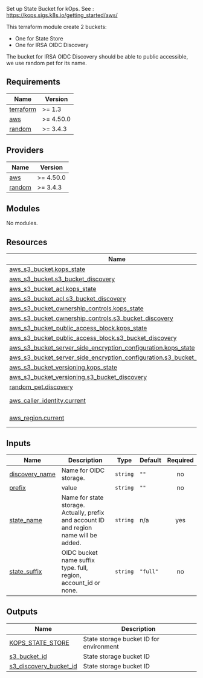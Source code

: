 Set up State Bucket for kOps.
See : https://kops.sigs.k8s.io/getting_started/aws/

This terraform module create 2 buckets:
- One for State Store
- One for IRSA OIDC Discovery

The bucket for IRSA OIDC Discovery should be able to public accessible,
we use random pet for its name.

## Requirements

| Name | Version |
|------|---------|
| <a name="requirement_terraform"></a> [terraform](#requirement\_terraform) | >= 1.3 |
| <a name="requirement_aws"></a> [aws](#requirement\_aws) | >= 4.50.0 |
| <a name="requirement_random"></a> [random](#requirement\_random) | >= 3.4.3 |

## Providers

| Name | Version |
|------|---------|
| <a name="provider_aws"></a> [aws](#provider\_aws) | >= 4.50.0 |
| <a name="provider_random"></a> [random](#provider\_random) | >= 3.4.3 |

## Modules

No modules.

## Resources

| Name | Type |
|------|------|
| [aws_s3_bucket.kops_state](https://registry.terraform.io/providers/hashicorp/aws/latest/docs/resources/s3_bucket) | resource |
| [aws_s3_bucket.s3_bucket_discovery](https://registry.terraform.io/providers/hashicorp/aws/latest/docs/resources/s3_bucket) | resource |
| [aws_s3_bucket_acl.kops_state](https://registry.terraform.io/providers/hashicorp/aws/latest/docs/resources/s3_bucket_acl) | resource |
| [aws_s3_bucket_acl.s3_bucket_discovery](https://registry.terraform.io/providers/hashicorp/aws/latest/docs/resources/s3_bucket_acl) | resource |
| [aws_s3_bucket_ownership_controls.kops_state](https://registry.terraform.io/providers/hashicorp/aws/latest/docs/resources/s3_bucket_ownership_controls) | resource |
| [aws_s3_bucket_ownership_controls.s3_bucket_discovery](https://registry.terraform.io/providers/hashicorp/aws/latest/docs/resources/s3_bucket_ownership_controls) | resource |
| [aws_s3_bucket_public_access_block.kops_state](https://registry.terraform.io/providers/hashicorp/aws/latest/docs/resources/s3_bucket_public_access_block) | resource |
| [aws_s3_bucket_public_access_block.s3_bucket_discovery](https://registry.terraform.io/providers/hashicorp/aws/latest/docs/resources/s3_bucket_public_access_block) | resource |
| [aws_s3_bucket_server_side_encryption_configuration.kops_state](https://registry.terraform.io/providers/hashicorp/aws/latest/docs/resources/s3_bucket_server_side_encryption_configuration) | resource |
| [aws_s3_bucket_server_side_encryption_configuration.s3_bucket_discovery](https://registry.terraform.io/providers/hashicorp/aws/latest/docs/resources/s3_bucket_server_side_encryption_configuration) | resource |
| [aws_s3_bucket_versioning.kops_state](https://registry.terraform.io/providers/hashicorp/aws/latest/docs/resources/s3_bucket_versioning) | resource |
| [aws_s3_bucket_versioning.s3_bucket_discovery](https://registry.terraform.io/providers/hashicorp/aws/latest/docs/resources/s3_bucket_versioning) | resource |
| [random_pet.discovery](https://registry.terraform.io/providers/hashicorp/random/latest/docs/resources/pet) | resource |
| [aws_caller_identity.current](https://registry.terraform.io/providers/hashicorp/aws/latest/docs/data-sources/caller_identity) | data source |
| [aws_region.current](https://registry.terraform.io/providers/hashicorp/aws/latest/docs/data-sources/region) | data source |

## Inputs

| Name | Description | Type | Default | Required |
|------|-------------|------|---------|:--------:|
| <a name="input_discovery_name"></a> [discovery\_name](#input\_discovery\_name) | Name for OIDC storage. | `string` | `""` | no |
| <a name="input_prefix"></a> [prefix](#input\_prefix) | value | `string` | `""` | no |
| <a name="input_state_name"></a> [state\_name](#input\_state\_name) | Name for state storage. Actually, prefix and account ID<br>    and region name will be added. | `string` | n/a | yes |
| <a name="input_state_suffix"></a> [state\_suffix](#input\_state\_suffix) | OIDC bucket name suffix type. full, region, account\_id or none. | `string` | `"full"` | no |

## Outputs

| Name | Description |
|------|-------------|
| <a name="output_KOPS_STATE_STORE"></a> [KOPS\_STATE\_STORE](#output\_KOPS\_STATE\_STORE) | State storage bucket ID for environment |
| <a name="output_s3_bucket_id"></a> [s3\_bucket\_id](#output\_s3\_bucket\_id) | State storage bucket ID |
| <a name="output_s3_discovery_bucket_id"></a> [s3\_discovery\_bucket\_id](#output\_s3\_discovery\_bucket\_id) | State storage bucket ID |
